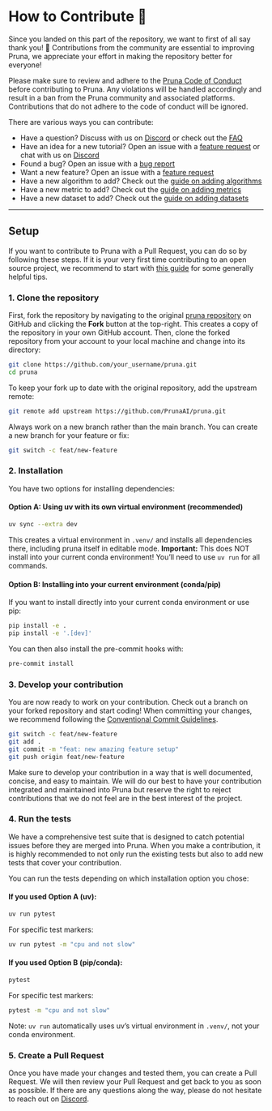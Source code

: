 # How to Contribute 💜

Since you landed on this part of the repository, we want to first of all say thank you! 💜
Contributions from the community are essential to improving Pruna, we appreciate your effort in making the repository better for everyone!

Please make sure to review and adhere to the [Pruna Code of Conduct](https://github.com/PrunaAI/pruna/blob/main/CODE_OF_CONDUCT.md) before contributing to Pruna.
Any violations will be handled accordingly and result in a ban from the Pruna community and associated platforms.
Contributions that do not adhere to the code of conduct will be ignored.

There are various ways you can contribute:

- Have a question? Discuss with us on [Discord](https://discord.gg/JFQmtFKCjd) or check out the [FAQ](https://docs.pruna.ai/en/stable/docs_pruna/faq.html)
- Have an idea for a new tutorial? Open an issue with a [feature request](https://docs.pruna.ai/en/stable/docs_pruna/contributions/opening_an_issue.html#feature-request) or chat with us on [Discord](https://discord.gg/JFQmtFKCjd)
- Found a bug? Open an issue with a [bug report](https://docs.pruna.ai/en/stable/docs_pruna/contributions/opening_an_issue.html#bug-report)
- Want a new feature? Open an issue with a [feature request](https://docs.pruna.ai/en/stable/docs_pruna/contributions/opening_an_issue.html#feature-request)
- Have a new algorithm to add? Check out the [guide on adding algorithms](https://docs.pruna.ai/en/stable/docs_pruna/contributions/adding_algorithm.html)
- Have a new metric to add? Check out the [guide on adding metrics](https://docs.pruna.ai/en/stable/docs_pruna/contributions/adding_metric.html)
- Have a new dataset to add? Check out the [guide on adding datasets](https://docs.pruna.ai/en/stable/docs_pruna/contributions/adding_dataset.html)

---

## Setup

If you want to contribute to Pruna with a Pull Request, you can do so by following these steps.
If it is your very first time contributing to an open source project, we recommend to start with [this guide](https://opensource.guide/how-to-contribute/) for some generally helpful tips.

### 1. Clone the repository

First, fork the repository by navigating to the original [pruna repository](https://github.com/PrunaAI/pruna) on GitHub and clicking the **Fork** button at the top-right. This creates a copy of the repository in your own GitHub account. Then, clone the forked repository from your account to your local machine and change into its directory:

```bash
git clone https://github.com/your_username/pruna.git
cd pruna
```

To keep your fork up to date with the original repository, add the upstream remote:

```bash
git remote add upstream https://github.com/PrunaAI/pruna.git
```

Always work on a new branch rather than the main branch. You can create a new branch for your feature or fix:

```bash
git switch -c feat/new-feature
```

### 2. Installation

You have two options for installing dependencies:

#### Option A: Using uv with its own virtual environment (recommended)

```bash
uv sync --extra dev
```
This creates a virtual environment in `.venv/` and installs all dependencies there, including pruna itself in editable mode. **Important:** This does NOT install into your current conda environment! You’ll need to use `uv run` for all commands.

#### Option B: Installing into your current environment (conda/pip)

If you want to install directly into your current conda environment or use pip:

```bash
pip install -e .
pip install -e '.[dev]'
```

You can then also install the pre-commit hooks with:

```bash
pre-commit install
```

### 3. Develop your contribution

You are now ready to work on your contribution. Check out a branch on your forked repository and start coding! When committing your changes, we recommend following the [Conventional Commit Guidelines](https://www.conventionalcommits.org/en/v1.0.0/).

```bash
git switch -c feat/new-feature
git add .
git commit -m "feat: new amazing feature setup"
git push origin feat/new-feature
```

Make sure to develop your contribution in a way that is well documented, concise, and easy to maintain. We will do our best to have your contribution integrated and maintained into Pruna but reserve the right to reject contributions that we do not feel are in the best interest of the project.

### 4. Run the tests

We have a comprehensive test suite that is designed to catch potential issues before they are merged into Pruna. When you make a contribution, it is highly recommended to not only run the existing tests but also to add new tests that cover your contribution.

You can run the tests depending on which installation option you chose:

#### If you used Option A (uv):

```bash
uv run pytest
```

For specific test markers:

```bash
uv run pytest -m "cpu and not slow"
```

#### If you used Option B (pip/conda):

```bash
pytest
```

For specific test markers:

```bash
pytest -m "cpu and not slow"
```

Note: `uv run` automatically uses uv’s virtual environment in `.venv/`, not your conda environment.

### 5. Create a Pull Request

Once you have made your changes and tested them, you can create a Pull Request. We will then review your Pull Request and get back to you as soon as possible. If there are any questions along the way, please do not hesitate to reach out on [Discord](https://discord.gg/JFQmtFKCjd).
